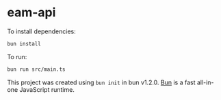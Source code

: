 # eam-api

To install dependencies:

```bash
bun install
```

To run:

```bash
bun run src/main.ts
```

This project was created using `bun init` in bun v1.2.0. [Bun](https://bun.sh) is a fast all-in-one JavaScript runtime.
